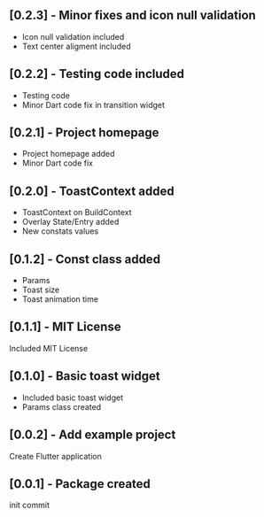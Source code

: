 ## [0.2.3] - Minor fixes and icon null validation

* Icon null validation included
* Text center aligment included

## [0.2.2] - Testing code included

* Testing code
* Minor Dart code fix in transition widget

## [0.2.1] - Project homepage

* Project homepage added
* Minor Dart code fix

## [0.2.0] - ToastContext added

* ToastContext on BuildContext
* Overlay State/Entry added
* New constats values

## [0.1.2] - Const class added

* Params
* Toast size
* Toast animation time

## [0.1.1] - MIT License

Included MIT License

## [0.1.0] - Basic toast widget

* Included basic toast widget
* Params class created

## [0.0.2] - Add example project

Create Flutter application

## [0.0.1] - Package created

init commit

